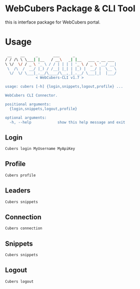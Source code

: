 # WebCubers Package & CLI Tool

this is interface package for WebCubers portal.

# Usage
```bash
 __    __     _       ___      _
/ / /\ \ \___| |__   / __\   _| |__   ___ _ __ ___
\ \/  \/ / _ \ '_ \ / / | | | | '_ \ / _ \ '__/ __|
 \  /\  /  __/ |_) / /__| |_| | |_) |  __/ |  \__ \
  \/  \/ \___|_.__/\____/\__,_|_.__/ \___|_|  |___/
              < WebCubers-CLI v1.7 >

usage: cubers [-h] {login,snippets,logout,profile} ...

WebCubers CLI Connector.

positional arguments:
  {login,snippets,logout,profile}

optional arguments:
  -h, --help            show this help message and exit
```

## Login
```bash
Cubers login MyUsername MyApiKey
```
## Profile
```bash
Cubers profile
```
## Leaders
```bash
Cubers snippets
```
## Connection
```bash
Cubers connection
```
## Snippets
```bash
Cubers snippets
```
## Logout
```bash
Cubers logout
```